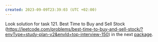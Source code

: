 ```yaml
---
created: 2023-09-09T23:39:03 (UTC +02:00)
---
```

Look solution for task 121. Best Time to Buy and Sell Stock
(https://leetcode.com/problems/best-time-to-buy-and-sell-stock/?envType=study-plan-v2&envId=top-interview-150) in the next
[package](../../../../../LeetCode/LeetCode_75_Level_1/Day_5_Greedy/Easy/Best_Time_to_Buy_and_Sell_Stock/Solution.java).
